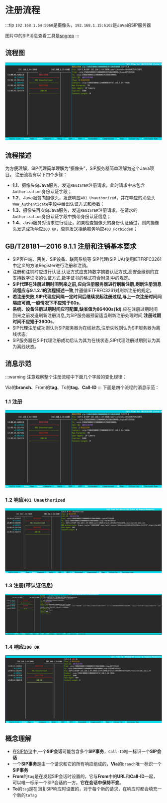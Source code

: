 # 注册流程
:::tip
`192.168.1.64:5060`是摄像头，`192.168.1.15:6102`是Java的SIP服务器

图片中的SIP消息查看工具是[sngrep](../data/sngrep.md)
:::
## 流程图
![](../asserts/sngrep/sngrep_register.png)
## 流程描述
为方便理解，SIP代理简单理解为“摄像头”，SIP服务器简单理解为这个Java项目。
注册流程有以下四个步骤：
- **1.1**、摄像头向Java服务，发送`REGISTER`注册请求，此时请求中未包含`Authorization`身份认证字段；
- **1.2**、Java服务向摄像头，发送响应`401 Unauthorized`，并在响应的消息头`WWW_Authenticate`字段中给出认证方式和参数；
- **1.3**、摄像头再次向Java服务，发送`REGISTER`注册请求，在请求的`Authorization`身份认证字段中携带身份认证信息；
- **1.4**、Java服务对请求进行验证，如果检查摄像头的身份认证通过，则向摄像头发送成功响应`200 OK`，否则发送拒绝服务响应`403 Forbidden`；

## GB/T28181—2016 9.1.1 注册和注销基本要求
* SIP客户端、网关、SIP设备、联网系统等 SIP代理(SIP UA)使用IETFRFC3261中定义的方法Register进行注册和注销。
* 注册和注销时应进行认证,认证方式应支持数字摘要认证方式,高安全级别的宜支持数字证书的认证方式,数字证书的格式符合附录I中的规定。
* **SIP代理在注册过期时间到来之前,应向注册服务器进行刷新注册**,**刷新注册消息流程应与9.1.2.1的流程描述一致**,并遵循IETFRFC3261对刷新注册的规定。
* **若注册失败,SIP代理应间隔一定时间后继续发起注册过程,与上一次注册时间间隔应可调,一般情况下不应短于60s**。
* **系统、设备注册过期时间应可配置,缺省值为86400s(1d)**,应在注册过期时间到来之前发送刷新注册消息,为SIP服务器预留适当刷新注册处理时间,**注册过期时间不应短于3600s**。
* SIP代理注册成功则认为SIP服务器为在线状态,注册失败则认为SIP服务器为离线状态;
* SIP服务器在SIP代理注册成功后认为其为在线状态,SIP代理注册过期则认为其为离线状态。

## 消息示范
:::warning
注意观察整个注册流程中下面几个字段的变化规律：

Via的**branch**、From的**tag**、To的**tag**、**Call-ID**
:::
下面是四个流程的消息示范：
### 1.1 注册
![](../asserts/sngrep/sngrep_register.png)
### 1.2 响应`401 Unauthorized`
![](../asserts/sngrep/sngrep_401.png)
### 1.3 注册(带认证信息)
![](../asserts/sngrep/sngrep_register2.png)
### 1.4 响应`200 OK`
![](../asserts/sngrep/sngrep_200.png)
## 概念理解
- 在[SIP协议](https://tinyurl.com/56dnbaaw)中,一个**SIP会话**可能包含多个**SIP事务**，`Call-ID`唯一标识一个**SIP会话**
- 一个**SIP事务**是由一个请求和它的所有响应组成的，**Via**的`branch`唯一标识一个**SIP事务**
- **From**的`tag`是在发起SIP会话时设置的，它与**From**中的**URL**和**Call-ID**一起，可以唯一标示一个SIP会话的一方。**它在会话中保持不变**。
- **To**的`tag`是在回复SIP响应时设置的，对于每个新的请求，在响应时都会填充一个新的`toTag`